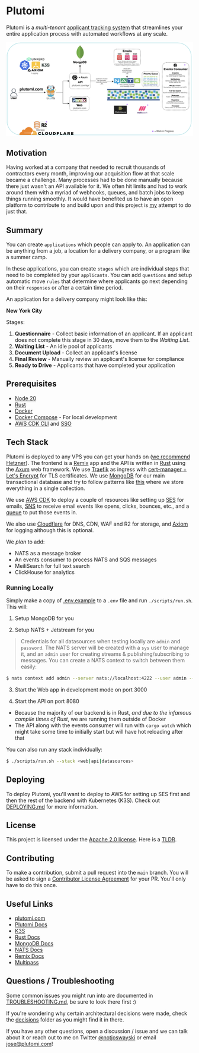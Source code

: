 # Plutomi

Plutomi is a _multi-tenant_ [applicant tracking system](https://en.wikipedia.org/wiki/Applicant_tracking_system) that streamlines your entire application process with automated workflows at any scale.

![infra](./images/infra.png)

## Motivation

Having worked at a company that needed to recruit thousands of contractors every month, improving our acquisition flow at that scale became a challenge. Many processes had to be done manually because there just wasn't an API available for it. We often hit limits and had to work around them with a myriad of webhooks, queues, and batch jobs to keep things running smoothly. It would have benefited us to have an open platform to contribute to and build upon and this project is [my](https://twitter.com/notjoswayski) attempt to do just that.

## Summary

You can create `applications` which people can apply to. An application can be anything from a job, a location for a delivery company, or a program like a summer camp.

In these applications, you can create `stages` which are individual steps that need to be completed by your `applicants`. You can add `questions` and setup automatic move `rules` that determine where applicants go next depending on their `responses` or after a certain time period.

An application for a delivery company might look like this:

**New York City**

Stages:

1. **Questionnaire** - Collect basic information of an applicant. If an applicant does not complete this stage in 30 days, move them to the _Waiting List_.
2. **Waiting List** - An idle pool of applicants
3. **Document Upload** - Collect an applicant's license
4. **Final Review** - Manually review an applicant's license for compliance
5. **Ready to Drive** - Applicants that have completed your application

## Prerequisites

- [Node 20](https://nodejs.org/en/download)
- [Rust](https://www.rust-lang.org/tools/install)
- [Docker](https://docs.docker.com/get-docker/)
- [Docker Compose](https://docs.docker.com/compose/install/) - For local development
- [AWS CDK CLI](https://docs.aws.amazon.com/cdk/v2/guide/getting_started.html#getting_started_install) and [SSO](https://docs.aws.amazon.com/cli/latest/userguide/cli-configure-sso.html)

## Tech Stack

Plutomi is deployed to any VPS you can get your hands on ([we recommend Hetzner](https://hetzner.cloud/?ref=7BufEUOAUm8x)). The frontend is a [Remix](https://remix.run/) app and the API is written in [Rust](https://www.rust-lang.org/) using the [Axum](https://github.com/tokio-rs/axum) web framework. We use [Traefik](https://traefik.io/) as ingress with [cert-manager + Let's Encrypt](https://letsencrypt.org/) for TLS certificates. We use [MongoDB](https://www.mongodb.com/) for our main transactional database and try to follow patterns like [this](https://youtu.be/IYlWOk9Hu5g?t=1094) where we store everything in a single collection.

We use [AWS CDK](https://aws.amazon.com/cdk/) to deploy a couple of resources like setting up [SES](https://aws.amazon.com/ses/) for emails, [SNS](https://aws.amazon.com/sns/) to receive email events like opens, clicks, bounces, etc., and a [queue](https://aws.amazon.com/sqs/) to put those events in.

We also use [Cloudflare](https://www.cloudflare.com/) for DNS, CDN, WAF and R2 for storage, and [Axiom](https://axiom.co/) for logging although this is optional.

We _plan_ to add:

- NATS as a message broker
- An events consumer to process NATS and SQS messages
- MeiliSearch for full text search
- ClickHouse for analytics

### Running Locally

Simply make a copy of [.env.example](.env.example) to a `.env` file and run `./scripts/run.sh`. This will:

1. Setup MongoDB for you

2. Setup NATS + Jetstream for you

> Credentials for all datasources when testing locally are `admin` and `password`.
> The NATS server will be created with a `sys` user to manage it, and an `admin` user for creating streams & publishing/subscribing to messages.
> You can create a NATS context to switch between them easily:

```bash
$ nats context add admin --server nats://localhost:4222 --user admin --password "password"  --description "Admin user" --select
```

3. Start the Web app in development mode on port 3000

4. Start the API on port 8080

- Because the majority of our backend is in Rust, _and due to the infamous compile times of Rust_, we are running them outside of Docker
- The API along with the events consumer will run with `cargo watch` which might take some time to initially start but will have hot reloading after that

You can also run any stack individually:

```bash
$ ./scripts/run.sh --stack <web|api|datasources>
```

## Deploying

To deploy Plutomi, you'll want to deploy to AWS for setting up SES first and then the rest of the backend with Kubernetes (K3S). Check out [DEPLOYING.md](DEPLOYING.md) for more information.

## License

This project is licensed under the [Apache 2.0 license](LICENSE). Here is a [TLDR](https://www.tldrlegal.com/license/apache-license-2-0-apache-2-0).

## Contributing

To make a contribution, submit a pull request into the `main` branch. You will be asked to sign a [Contributor License Agreement](https://en.wikipedia.org/wiki/Contributor_License_Agreement) for your PR. You'll only have to do this once.

## Useful Links

- [plutomi.com](https://plutomi.com)
- [Plutomi Docs](https://plutomi.com/docs)
- [K3S](https://k3s.io)
- [Rust Docs](https://doc.rust-lang.org/)
- [MongoDB Docs](https://docs.mongodb.com/)
- [NATS Docs](https://docs.nats.io/)
- [Remix Docs](https://remix.run/docs/en/main)
- [Multipass](https://multipass.run/)

## Questions / Troubleshooting

Some common issues you might run into are documented in [TROUBLESHOOTING.md](TROUBLESHOOTING.md), be sure to look there first :)

If you're wondering why certain architectural decisions were made, check the [decisions](./decisions/README.md) folder as you might find it in there.

If you have any other questions, open a discussion / issue and we can talk about it or reach out to me on Twitter [@notjoswayski](https://twitter.com/notjoswayski) or email jose@plutomi.com!
